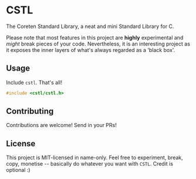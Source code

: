 # CSTL
The Coreten Standard Library, a neat and mini Standard Library for C.

Please note that most features in this project are **highly** experimental and *might* break pieces of your code. 
Nevertheless, it is an interesting project as it exposes the inner layers of what's always regarded as a 'black box'. 

## Usage 
Include `cstl`. That's all!
```c
#include <cstl/cstl.h>
```

## Contributing
Contributions are welcome! Send in your PRs!

## License
This project is MIT-licensed in name-only. Feel free to experiment, break, copy, monetise -- basically do whatever you want with `CSTL`. Credit is optional :)